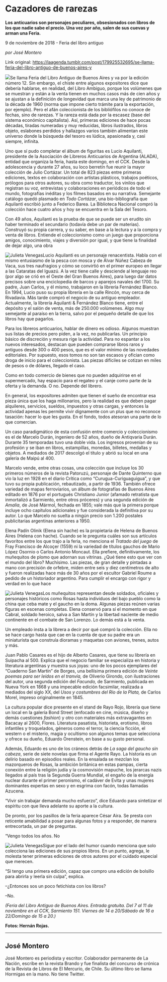 # Cazadores de rarezas

**Los anticuarios son personajes peculiares, obsesionados con libros de los que nadie sabe el precio. Una vez por año, salen de sus cuevas y arman una Feria.**

9 de noviembre de 2018 - Feria del libro antiguo

_por José Montero_

Link original: https://laagenda.tumblr.com/post/179925532695/se-llama-feria-del-libro-antiguo-de-buenos-aires-y

![](https://64.media.tumblr.com/094bb0adbc3ef47674cb9e84ea84bfbf/tumblr_inline_phxmp1GRCx1t6q87u_500.jpg)Se llama Feria del Libro
Antiguo de Buenos Aires y va por la edición número 12. Sin embargo, el chiste
entre algunos expositores dice que debería hablarse, en realidad, del Libro
Ambiguo, porque los volúmenes que se muestran y están a la venta tienen en muchos
casos más de cien años y se ajustan a la definición de longevidad que marca una
ley de patrimonio de la década de 1960 (norma que impone cierto trámite para la
exportación, por ejemplo). Pero el afán coleccionista de los bibliófilos no
conoce de fechas, sino de rarezas. Y la rareza está dada por la escasez (base
del sistema económico capitalista). Así, primeras ediciones de hace pocas
décadas, tiradas numeradas y muy reducidas, libros ilustrados, libros objeto,
eslabones perdidos y hallazgos varios también alimentan este universo donde la
búsqueda del tesoro es lúdica, apasionada y, casi siempre, infinita.

Uno que sí pudo completar el álbum de figuritas es Lucio
Aquilanti, presidente de la Asociación de Libreros Anticuarios de Argentina
(ALADA), entidad que organiza la feria, hasta este domingo, en el CCK. Desde la
adolescencia y durante 27 años, su loco berretín fue reunir la mayor colección
de Julio Cortázar. Un total de 823 piezas entre primeras ediciones, textos en
colaboración con artistas plásticos, trabajos poéticos, prólogos para otros
autores, su obra como traductor, los vinilos que registran su voz, entrevistas
y colaboraciones en periódicos de todo el mundo, fotografías inéditas y los
filmes basados en su narrativa. Semejante catálogo quedó plasmado en *Todo Cortázar*,
una bio-bibliografía que Aquilanti escribió junto a Federico Barea. La
Biblioteca Nacional compró la colección hace cuatro años y hoy se encuentra en
la Sala del Tesoro.

Con 49 años, Aquilanti es
la prueba de que se puede ser un erudito sin haber terminado el secundario
(todavía debe un par de materias). Construyó su propia carrera, y su saber, en
base a la lectura y a la compra y venta de libros. Entiende el coleccionismo
como un juego que proporciona amigos, conocimiento, viajes y diversión por
igual, y que tiene la finalidad de dejar algo, una obra 

![Julieta Venegas](https://64.media.tumblr.com/6cdf4cd1df64839c14b42ba1ceb733bb/tumblr_inline_phxjsldfru1t6q87u_250.jpg)Lucio Aquilanti es un
personaje renacentista. Habla con el mismo entusiasmo de la pesca con mosca y
de Álvar Núñez Cabeza de Vaca, sus tres naufragios y cómo se convirtió en el
primer europeo en llegar a las Cataratas del Iguazú. A la vez tiene calle y
desciende al lenguaje reo (por algo se crió en el Oeste del Gran Buenos Aires),
para luego dar datos precisos sobre una enciclopedia de barcos y aparejos
navales del 1700. Su padre, Juan Carlos, y él mismo, trabajaron en la librería
Fernández Blanco. En 1994, Lucio puso su propia librería en la calle Rincón,
muy cerca de Rivadavia. Más tarde compró el negocio de su antiguo empleador.
Actualmente, la librería Aquilanti & Fernández Blanco tiene, entre el
depósito y el salón de venta, más de 250.000 volúmenes. Algo muy semejante al
paraíso en la tierra, salvo por el pequeño detalle de que los libros hay que
pagarlos.

Para los libreros
anticuarios, hablar de dinero es odioso. Algunos muestran sus listas de precios
pero piden, a la vez, no publicarlas. Un principio básico de discreción y
mesura rige la actividad. Para no espantar a los nuevos interesados, destacan
que pueden comprarse libros raros y antiguos desde 300 o 400 pesos, que es el
valor mínimo de las novedades editoriales. Por supuesto, esos tomos no son tan
escasos y ofician como droga de inicio para el coleccionista. Las piezas
difíciles se cotizan en miles de pesos o de dólares, llegado el caso.

Como en todo comercio de
bienes que no pueden adquirirse en el supermercado, hay espacio para el regateo
y el canje como parte de la oferta y la demanda. O no. Depende del librero.

En general, los expositores
admiten que tienen el sueño de encontrar esa pieza única que los haga
millonarios, pero la realidad es que deben pagar alquileres, servicios,
sueldos, impuestos y otras cargas, y entonces la actividad apenas les permite
vivir dignamente con un plus que no reconoce tasación: hacer lo que les gusta.
En el fondo, todos atesoran una parte de lo que comercian.

Un caso paradigmático de
esta confusión entre comercio y coleccionismo es el de Marcelo Durán, ingeniero
de 52 años, dueño de Antiqvaria Durán. Durante 35 temporadas tuvo una doble
vida. Los ingresos provenían de su profesión y se iban en libros, estampillas,
monedas, billetes, medallas y objetos. A mediados de 2017 descolgó el título y
abrió su local en una galería de Maipú al 400.

Marcelo vende, entre otras
cosas, una colección que incluye los 30 primeros números de la revista
Patoruzú, personaje de Dante Quinterno que vio la luz en 1928 en el diario
Crítica como “Curugua-Curiguaguigua”, y que tuvo su propia publicación,
rebautizado, a partir de 1936. También ofrece variedad de mapas ferroviarios,
un álbum de fotografías de Buenos Aires editado en 1876 por el portugués
Christiano Junior (afamado retratista que inmortalizó a Sarmiento, entre otros
próceres) y una segunda edición de *Amalia*, de José Mármol, fechada en 1855;
vale más que la primera porque incluye ocho capítulos adicionales y fue
considerada la definitiva por su autor. Lo que Marcelo no suelta a ningún precio
son 1.200 postales publicitarias argentinas anteriores a 1950.

Elena Padín Olinik (Elena
sin hache) es la propietaria de Helena de Buenos Aires (Helena con hache).
Cuando se le pregunta cuáles son sus artículos favoritos entre los que trajo a
la feria, no menciona el *Tratado del juego* de Fray Francisco de
Alcoçer (1559) ni la variedad de títulos gauchos de Mario López Osornio o
Carlos Antonio Moncaut. Ella prefiere, definitivamente, los muñequitos de plomo
que adornan sus vitrinas. ¿Qué tiene esto que ver con el mundo del libro?
Muchísimo. Las piezas, de gran detalle y pintadas a mano con precisión de
orfebre, miden entre seis y diez centímetros de alto y fueron realizadas hace
más de 30 años por el escultor Gabriel Roume a pedido de un historiador argentino.
Para cumplir el encargo con rigor y verdad en lo que hace 

![Julieta Venegas](https://64.media.tumblr.com/2e9e554bce45f4c259c113072a6526fa/tumblr_inline_phxjslYtgw1t6q87u_250.jpg)Los muñequitos representan
desde soldados, oficiales y personajes históricos como Rosas hasta individuos
del bajo pueblo como la china que ceba mate y el gaucho en la doma. Algunas
piezas reúnen varias figuras en escenas completas. Elena conservó para sí el
momento en que Cabral, soldado heroico, salva a San Martín y la libertad
naciente de medio continente en el combate de San Lorenzo. Lo demás está a la
venta.

Un empleado insta a la
librera a decir por qué compró la colección. Ella no se hace cargo hasta que
cae en la cuenta de que su padre era un miniaturista que construía dioramas y
maquetas con aviones, trenes, autos y más.

Juan Pablo Casares es el hijo de Alberto Casares, que tiene su
librería en Suipacha al 500. Explica que el negocio familiar se especializa en
historia y literatura argentinas y muestra sus joyas: uno de los pocos
ejemplares del “Cuaderno San Martín” de Borges, una bellísima primera edición
de *Veinte poemas para ser leídos en el tranvía,* de
Oliverio Girondo, con ilustraciones del autor, una segunda edición del *Facundo,* de
Sarmiento, publicada en Nueva York en 1868 y una impecable edición facsimilar,
realizada a mediados del siglo XX, del *Usos y costumbres del Río de la Plata,* de
Carlos Morel, impreso originalmente en 1845.

La cultura popular dice presente en el stand de Rayo Rojo,
librería que tiene un local en la galería Bond Street (enfocado en cine,
música, diseño y demás cuestiones *fashion*) y otro con materiales más extravagantes en Bacacay al 2600,
Flores. Literatura pasatista, historieta, erotismo, libros infantiles y
troquelados, géneros como el terror, la ciencia ficción, el western o el
misterio, magia y ocultismo son algunos temas que selecciona y ofrece su dueño,
Eduardo Orenstein, en base a su gusto personal.

Además, Eduardo es uno de los cráneos detrás de *La saga del gaucho sin cabeza*,
serie de siete novelas que firma el Agente Rayo. La historia es un delirio
basado en episodios reales. En la ensalada se mezclan los mazorqueros de Rosas,
la ambición británica en estas pampas, cierta conexión entre la religión judía
y la cosmovisión mapuche, los jerarcas nazis llegados al país tras la Segunda
Guerra Mundial, el engaño de la energía nuclear durante el primer peronismo, el
cadáver de Evita y unas mujeres dominantes expertas en sexo y en esgrima con
facón, todas llamadas Azucena.

“Vivir sin trabajar demanda
mucho esfuerzo”, dice Eduardo para sintetizar el espíritu con que lleva
adelante su aporte a la cultura.

De pronto, por los pasillos
de la feria aparece César Aira. Se presta con reticente amabilidad a posar para
algunas fotos y a responder, de manera entrecortada, un par de preguntas.

“Vengo todos los años. No


![Julieta Venegas](https://64.media.tumblr.com/fb6d67b54d66fea9ecb551c31e3423ae/tumblr_inline_phxjsmG6EB1t6q87u_250.jpg)Sigue por el lado del humor
cuando menciona que solo colecciona las ediciones de sus propios libros. En un
punto, agrega, le molesta tener primeras ediciones de otros autores por el
cuidado especial que merecen.

“Si tengo una primera
edición, capaz que compro una edición de bolsillo para abrirla y leerla sin
culpa”, explica.

–¿Entonces sos un poco
fetichista con los libros?

–No.

  


  


*(Feria del Libro
Antiguo de Buenos Aires. Entrada gratuita. Del 7 al 11 de
noviembre en el CCK, Sarmiento 151. Viernes de 14 a 20/Sábado de 16 a 22/Domingo de 15 a 20.)*

  
**Fotos: Hernán Rojas.**

  




---

 José Montero
-------------

 José Montero es periodista y escritor. Colaborador permanente de La Nación, escribe en la revista Brando y fue finalista del concurso de crónica de la Revista de Libros de El Mercurio, de Chile. Su último libro se llama Hormigas en la mano. No tiene Twitter.

